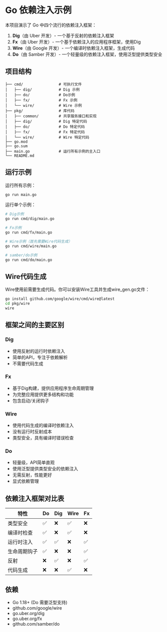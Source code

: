 # Go 依赖注入示例

本项目演示了 Go 中四个流行的依赖注入框架：

1. **Dig**（由 Uber 开发）- 一个基于反射的依赖注入框架
2. **Fx**（由 Uber 开发）- 一个基于依赖注入的应用程序框架，使用Dig
3. **Wire**（由 Google 开发）- 一个编译时依赖注入框架，生成代码
4. **Do**（由 Samber 开发）- 一个轻量级的依赖注入框架，使用泛型提供类型安全

## 项目结构

```
├── cmd/                # 可执行文件
│   ├── dig/            # Dig 示例
│   ├── do/             # Do示例
│   ├── fx/             # Fx 示例
│   └── wire/           # Wire 示例
├── pkg/                # 库代码
│   ├── common/         # 共享服务接口和实现
│   ├── dig/            # Dig 特定代码
│   ├── do/             # Do 特定代码
│   ├── fx/             # Fx 特定代码
│   └── wire/           # Wire 特定代码
├── go.mod
├── go.sum
├── main.go             # 运行所有示例的主入口
└── README.md
```

## 运行示例

运行所有示例：

```bash
go run main.go
```

运行单个示例：

```bash
# Dig示例
go run cmd/dig/main.go

# Fx示例
go run cmd/fx/main.go

# Wire示例（首先需要Wire代码生成）
go run cmd/wire/main.go

# samber/do示例
go run cmd/do/main.go
```

## Wire代码生成

Wire使用前需要生成代码。你可以安装Wire工具并生成wire_gen.go文件：

```bash
go install github.com/google/wire/cmd/wire@latest
cd pkg/wire
wire
```

## 框架之间的主要区别

### Dig
- 使用反射的运行时依赖注入
- 简单的API，专注于依赖解析
- 不需要代码生成

### Fx
- 基于Dig构建，提供应用程序生命周期管理
- 为完整应用提供更多结构和功能
- 包含启动/关闭钩子

### Wire
- 使用代码生成的编译时依赖注入
- 没有运行时反射成本
- 类型安全，具有编译时错误检查

### Do
- 轻量级，API简单直观
- 使用泛型提供类型安全的依赖注入
- 无需反射，性能更好
- 显式依赖管理

## 依赖注入框架对比表

| 特性 | Do | Dig | Wire | Fx |
|------|-----------|-----|------|----|
| 类型安全 | ✅ | ❌ | ✅ | ❌ |
| 编译时检查 | ✅ | ❌ | ✅ | ❌ |
| 运行时注入 | ✅ | ✅ | ❌ | ✅ |
| 生命周期钩子 | ✅ | ❌ | ❌ | ✅ |
| 反射 | ❌ | ✅ | ❌ | ✅ |
| 代码生成 | ❌ | ❌ | ✅ | ❌ |

## 依赖

- Go 1.18+ (Do 需要泛型支持)
- github.com/google/wire
- go.uber.org/dig
- go.uber.org/fx
- github.com/samber/do
